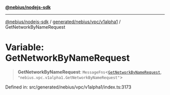 [**@nebius/nodejs-sdk**](../../../../../README.md)

***

[@nebius/nodejs-sdk](../../../../../README.md) / [generated/nebius/vpc/v1alpha1](../README.md) / GetNetworkByNameRequest

# Variable: GetNetworkByNameRequest

> **GetNetworkByNameRequest**: `MessageFns`\<[`GetNetworkByNameRequest`](../interfaces/GetNetworkByNameRequest.md), `"nebius.vpc.v1alpha1.GetNetworkByNameRequest"`\>

Defined in: src/generated/nebius/vpc/v1alpha1/index.ts:3173
